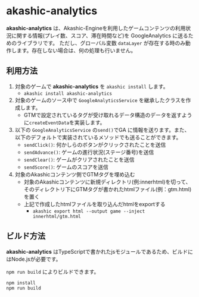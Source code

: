 # akashic-analytics

**akashic-analytics** は、Akashic-Engineを利用したゲームコンテンツの利用状況に関する情報(プレイ数、スコア、滞在時間など)を GoogleAnalytics に送るためのライブラリです。
ただし、グローバル変数 `dataLayer` が存在する時のみ動作します。存在しない場合は、何の処理も行いません。

## 利用方法

1. 対象のゲームで **akashic-analytics** を `akashic install` します。
    * `akashic install akashic-analytics`
2. 対象のゲームのソース中で `GoogleAnalyticsService` を継承したクラスを作成します。
    * GTMで設定されているタグが受け取れるデータ構造のデータを返すように`createEventData`を実装します。
3. 以下の `GoogleAnalyticsService` の`send()`でGA に情報を送ります。また、以下のデフォルトで実装されているメソッドでも送ることができます。
    * `sendClick()`: 何かしらのボタンがクリックされたことを送信
    * `sendAdvance()`: ゲームの進行状況(ステージ番号)を送信
    * `sendClear()`: ゲームがクリアされたことを送信
    * `sendScore()`: ゲームのスコアを送信
4. 対象のAkashicコンテンツ側でGTMタグを埋め込む
    * 対象のAkashicコンテンツに新規ディレクトリ(例:innerhtml)を切って、そのディレクトリ下にGTMタグが書かれたhtmlファイル(例：gtm.html)を置く
    * 上記で作成したhtmlファイルを取り込んだhtmlをexportする
      * `akashic export html --output game --inject innerhtml/gtm.html`

## ビルド方法

**akashic-analytics** はTypeScriptで書かれたjsモジュールであるため、ビルドにはNode.jsが必要です。

`npm run build` によりビルドできます。

```sh
npm install
npm run build
```
